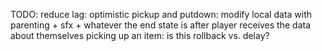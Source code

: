TODO: reduce lag: optimistic pickup and putdown: modify local data with parenting + sfx + whatever the end state is after player receives the data about themselves picking up an item: is this rollback vs. delay?
